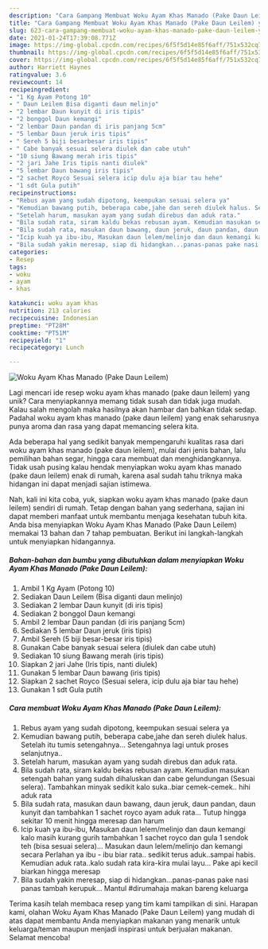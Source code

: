 ```yaml
---
description: "Cara Gampang Membuat Woku Ayam Khas Manado (Pake Daun Leilem) yang Bikin Ngiler"
title: "Cara Gampang Membuat Woku Ayam Khas Manado (Pake Daun Leilem) yang Bikin Ngiler"
slug: 623-cara-gampang-membuat-woku-ayam-khas-manado-pake-daun-leilem-yang-bikin-ngiler
date: 2021-01-24T17:39:08.771Z
image: https://img-global.cpcdn.com/recipes/6f5f5d14e85f6aff/751x532cq70/woku-ayam-khas-manado-pake-daun-leilem-foto-resep-utama.jpg
thumbnail: https://img-global.cpcdn.com/recipes/6f5f5d14e85f6aff/751x532cq70/woku-ayam-khas-manado-pake-daun-leilem-foto-resep-utama.jpg
cover: https://img-global.cpcdn.com/recipes/6f5f5d14e85f6aff/751x532cq70/woku-ayam-khas-manado-pake-daun-leilem-foto-resep-utama.jpg
author: Harriett Haynes
ratingvalue: 3.6
reviewcount: 14
recipeingredient:
- "1 Kg Ayam Potong 10"
- " Daun Leilem Bisa diganti daun melinjo"
- "2 lembar Daun kunyit di iris tipis"
- "2 bonggol Daun kemangi"
- "2 lembar Daun pandan di iris panjang 5cm"
- "5 lembar Daun jeruk iris tipis"
- " Sereh 5 biji besarbesar iris tipis"
- " Cabe banyak sesuai selera diulek dan cabe utuh"
- "10 siung Bawang merah iris tipis"
- "2 jari Jahe Iris tipis nanti diulek"
- "5 lembar Daun bawang iris tipis"
- "2 sachet Royco Sesuai selera icip dulu aja biar tau hehe"
- "1 sdt Gula putih"
recipeinstructions:
- "Rebus ayam yang sudah dipotong, keempukan sesuai selera ya"
- "Kemudian bawang putih, beberapa cabe,jahe dan sereh diulek halus. Setelah itu tumis setengahnya... Setengahnya lagi untuk proses selanjutnya.."
- "Setelah harum, masukan ayam yang sudah direbus dan aduk rata."
- "Bila sudah rata, siram kaldu bekas rebusan ayam. Kemudian masukan setengah bahan yang sudah dihaluskan dan cabe gelundungan (Sesuai selera). Tambahkan minyak sedikit kalo suka..biar cemek-cemek.. hihi aduk rata"
- "Bila sudah rata, masukan daun bawang, daun jeruk, daun pandan, daun kunyit dan tambahkan 1 sachet royco ayam aduk rata... Tutup hingga sekitar 10 menit hingga meresap dan harum"
- "Icip kuah ya ibu-ibu, Masukan daun lelem/melinjo dan daun kemangi kalo masih kurang gurih tambahkan 1 sachet royco dan gula 1 sendok teh (bisa sesuai selera)... Masukan daun lelem/melinjo dan kemangi secara Perlahan ya ibu - ibu biar rata.. sedikit terus aduk..sampai habis. Kemudian aduk rata..kalo sudah rata kira-kira mulai layu... Pake api kecil biarkan hingga meresap"
- "Bila sudah yakin meresap, siap di hidangkan...panas-panas pake nasi panas tambah kerupuk... Mantul #dirumahaja makan bareng keluarga"
categories:
- Resep
tags:
- woku
- ayam
- khas

katakunci: woku ayam khas 
nutrition: 213 calories
recipecuisine: Indonesian
preptime: "PT28M"
cooktime: "PT51M"
recipeyield: "1"
recipecategory: Lunch

---
```



![Woku Ayam Khas Manado (Pake Daun Leilem)](https://img-global.cpcdn.com/recipes/6f5f5d14e85f6aff/751x532cq70/woku-ayam-khas-manado-pake-daun-leilem-foto-resep-utama.jpg)

Lagi mencari ide resep woku ayam khas manado (pake daun leilem) yang unik? Cara menyiapkannya memang tidak susah dan tidak juga mudah. Kalau salah mengolah maka hasilnya akan hambar dan bahkan tidak sedap. Padahal woku ayam khas manado (pake daun leilem) yang enak seharusnya punya aroma dan rasa yang dapat memancing selera kita.

Ada beberapa hal yang sedikit banyak mempengaruhi kualitas rasa dari woku ayam khas manado (pake daun leilem), mulai dari jenis bahan, lalu pemilihan bahan segar, hingga cara membuat dan menghidangkannya. Tidak usah pusing kalau hendak menyiapkan woku ayam khas manado (pake daun leilem) enak di rumah, karena asal sudah tahu triknya maka hidangan ini dapat menjadi sajian istimewa.




Nah, kali ini kita coba, yuk, siapkan woku ayam khas manado (pake daun leilem) sendiri di rumah. Tetap dengan bahan yang sederhana, sajian ini dapat memberi manfaat untuk membantu menjaga kesehatan tubuh kita. Anda bisa menyiapkan Woku Ayam Khas Manado (Pake Daun Leilem) memakai 13 bahan dan 7 tahap pembuatan. Berikut ini langkah-langkah untuk menyiapkan hidangannya.

<!--inarticleads1-->

##### Bahan-bahan dan bumbu yang dibutuhkan dalam menyiapkan Woku Ayam Khas Manado (Pake Daun Leilem):

1. Ambil 1 Kg Ayam (Potong 10)
1. Sediakan  Daun Leilem (Bisa diganti daun melinjo)
1. Sediakan 2 lembar Daun kunyit (di iris tipis)
1. Sediakan 2 bonggol Daun kemangi
1. Ambil 2 lembar Daun pandan (di iris panjang 5cm)
1. Sediakan 5 lembar Daun jeruk (iris tipis)
1. Ambil  Sereh (5 biji besar-besar iris tipis)
1. Gunakan  Cabe banyak sesuai selera (diulek dan cabe utuh)
1. Sediakan 10 siung Bawang merah (iris tipis)
1. Siapkan 2 jari Jahe (Iris tipis, nanti diulek)
1. Gunakan 5 lembar Daun bawang (iris tipis)
1. Siapkan 2 sachet Royco (Sesuai selera, icip dulu aja biar tau hehe)
1. Gunakan 1 sdt Gula putih




<!--inarticleads2-->

##### Cara membuat Woku Ayam Khas Manado (Pake Daun Leilem):

1. Rebus ayam yang sudah dipotong, keempukan sesuai selera ya
1. Kemudian bawang putih, beberapa cabe,jahe dan sereh diulek halus. Setelah itu tumis setengahnya... Setengahnya lagi untuk proses selanjutnya..
1. Setelah harum, masukan ayam yang sudah direbus dan aduk rata.
1. Bila sudah rata, siram kaldu bekas rebusan ayam. Kemudian masukan setengah bahan yang sudah dihaluskan dan cabe gelundungan (Sesuai selera). Tambahkan minyak sedikit kalo suka..biar cemek-cemek.. hihi aduk rata
1. Bila sudah rata, masukan daun bawang, daun jeruk, daun pandan, daun kunyit dan tambahkan 1 sachet royco ayam aduk rata... Tutup hingga sekitar 10 menit hingga meresap dan harum
1. Icip kuah ya ibu-ibu, Masukan daun lelem/melinjo dan daun kemangi kalo masih kurang gurih tambahkan 1 sachet royco dan gula 1 sendok teh (bisa sesuai selera)... Masukan daun lelem/melinjo dan kemangi secara Perlahan ya ibu - ibu biar rata.. sedikit terus aduk..sampai habis. Kemudian aduk rata..kalo sudah rata kira-kira mulai layu... Pake api kecil biarkan hingga meresap
1. Bila sudah yakin meresap, siap di hidangkan...panas-panas pake nasi panas tambah kerupuk... Mantul #dirumahaja makan bareng keluarga




Terima kasih telah membaca resep yang tim kami tampilkan di sini. Harapan kami, olahan Woku Ayam Khas Manado (Pake Daun Leilem) yang mudah di atas dapat membantu Anda menyiapkan makanan yang menarik untuk keluarga/teman maupun menjadi inspirasi untuk berjualan makanan. Selamat mencoba!
